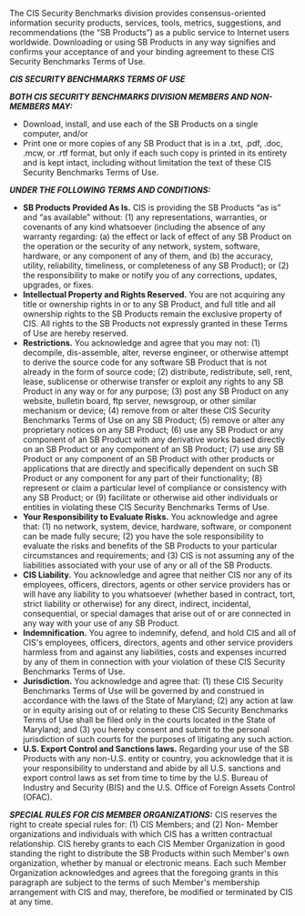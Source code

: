 The CIS Security Benchmarks division provides consensus-oriented information security products, services, tools, metrics, suggestions, and recommendations (the “SB Products”) as a public service to Internet users worldwide. Downloading or using SB Products in any way signifies and confirms your acceptance of and your binding agreement to these CIS Security Benchmarks Terms of Use.

***CIS SECURITY BENCHMARKS TERMS OF USE***

***BOTH CIS SECURITY BENCHMARKS DIVISION MEMBERS AND NON-MEMBERS MAY:***
- Download, install, and use each of the SB Products on a single computer, and/or
- Print one or more copies of any SB Product that is in a .txt, .pdf, .doc, .mcw, or .rtf format, but only if each such copy is printed in
its entirety and is kept intact, including without limitation the text of these CIS Security Benchmarks Terms of Use.

***UNDER THE FOLLOWING TERMS AND CONDITIONS:***
- **SB Products Provided As Is.** CIS is providing the SB Products “as is” and “as available” without: (1) any representations, warranties, or covenants of any kind whatsoever (including the absence of any warranty regarding: (a) the effect or lack of effect of any SB Product on the operation or the security of any network, system, software, hardware, or any component of any of them, and (b) the accuracy, utility, reliability, timeliness, or completeness of any SB Product); or (2) the responsibility to make or notify you of any corrections, updates, upgrades, or fixes.
- **Intellectual Property and Rights Reserved.** You are not acquiring any title or ownership rights in or to any SB Product, and full title and all ownership rights to the SB Products remain the exclusive property of CIS. All rights to the SB Products not expressly granted in these Terms of Use are hereby reserved.
- **Restrictions.** You acknowledge and agree that you may not: (1) decompile, dis-assemble, alter, reverse engineer, or otherwise attempt to derive the source code for any software SB Product that is not already in the form of source code; (2) distribute, redistribute, sell, rent, lease, sublicense or otherwise transfer or exploit any rights to any SB Product in any way or for any purpose; (3) post any SB Product on any website, bulletin board, ftp server, newsgroup, or other similar mechanism or device; (4) remove from or alter these CIS Security Benchmarks Terms of Use on any SB Product; (5) remove or alter any proprietary notices on any SB Product; (6) use any SB Product or any component of an SB Product with any derivative works based directly on an SB Product or any component of an SB Product; (7) use any SB Product or any component of an SB Product with other products or applications that are directly and specifically dependent on such SB Product or any component for any part of their functionality; (8) represent or claim a particular level of compliance or consistency with any SB Product; or (9) facilitate or otherwise aid other individuals or entities in violating these CIS Security Benchmarks Terms of Use.
- **Your Responsibility to Evaluate Risks.** You acknowledge and agree that: (1) no network, system, device, hardware, software, or component can be made fully secure; (2) you have the sole responsibility to evaluate the risks and benefits of the SB Products to your particular circumstances and requirements; and (3) CIS is not assuming any of the liabilities associated with your use of any or all of the SB Products.
- **CIS Liability.** You acknowledge and agree that neither CIS nor any of its employees, officers, directors, agents or other service providers has or will have any liability to you whatsoever (whether based in contract, tort, strict liability or otherwise) for any direct, indirect, incidental, consequential, or special damages that arise out of or are connected in any way with your use of any SB Product.
- **Indemnification.** You agree to indemnify, defend, and hold CIS and all of CIS's employees, officers, directors, agents and other service providers harmless from and against any liabilities, costs and expenses incurred by any of them in connection with your violation of these CIS Security Benchmarks Terms of Use.
- **Jurisdiction.** You acknowledge and agree that: (1) these CIS Security Benchmarks Terms of Use will be governed by and construed in accordance with the laws of the State of Maryland; (2) any action at law or in equity arising out of or relating to these CIS Security Benchmarks Terms of Use shall be filed only in the courts located in the State of Maryland; and (3) you hereby consent and submit to the personal jurisdiction of such courts for the purposes of litigating any such action.
- **U.S. Export Control and Sanctions laws.** Regarding your use of the SB Products with any non-U.S. entity or country, you acknowledge that it is your responsibility to understand and abide by all U.S. sanctions and export control laws as set from time to time by the U.S. Bureau of Industry and Security (BIS) and the U.S. Office of Foreign Assets Control (OFAC).

***SPECIAL RULES FOR CIS MEMBER ORGANIZATIONS:*** CIS reserves the right to create special rules for: (1) CIS Members; and (2) Non- Member organizations and individuals with which CIS has a written contractual relationship. CIS hereby grants to each CIS Member Organization in good standing the right to distribute the SB Products within such Member's own organization, whether by manual or electronic means. Each such Member Organization acknowledges and agrees that the foregoing grants in this paragraph are subject to the terms of such Member's membership arrangement with CIS and may, therefore, be modified or terminated by CIS at any time.